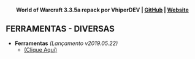 #### <p align="center"> World of Warcraft 3.3.5a repack por VhiperDEV | [GitHub](https://github.com/vhiperdev) | [Website](https://sites.google.com/view/wowemuladores)</p>

## FERRAMENTAS - DIVERSAS

- **Ferramentas** _(Lançamento v2019.05.22)_
	- [(Clique Aqui)](https://rebrand.ly/vhipercore_mapas)